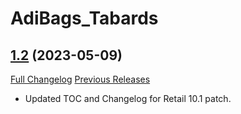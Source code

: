 # AdiBags_Tabards

## [1.2](https://github.com/ZelionGG/AdiBags_Tabards/tree/v1.2) (2023-05-09)

[Full Changelog](https://github.com/ZelionGG/AdiBags_Tabards/compare/v1.1.3...v1.2) [Previous Releases](https://github.com/ZelionGG/AdiBags_Tabards/releases)

- Updated TOC and Changelog for Retail 10.1 patch.